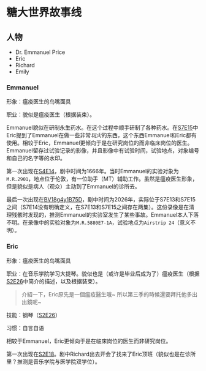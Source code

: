 # 糖大世界故事线

## 人物

- Dr. Emmanuel Price
- Eric
- Richard
- Emily

### Emmanuel

形象：瘟疫医生的鸟嘴面具

职业：貌似是瘟疫医生（根据装束）。

Emmanuel貌似在研制永生药水。在这个过程中顺手研制了各种药水。在[S7E15](https://www.bilibili.com/video/BV11K4y1t7MT)中Eric提到了Emmanuel在做一些非常*玩火*的东西，这个东西Emmanuel和Eric都有使用。相较于Eric，Emmanuel更倾向于是在研究岗位的而非临床岗位的医生。Emmanuel留存过试验记录的影像，并且影像中有试验时间，试验地点，对象编号和自己的名字等的水印。

第一次出现在[S4E14](https://www.bilibili.com/video/BV1Fs411y73Z)，剧中时间为1666年。当时Emmanuel的实验对象为`M.R.2901`，地点位于伦敦，有一位助手（MT）辅助工作。虽然是瘟疫医生形象，但是貌似是病人（观众）主动到了Emmanuel的诊所去。

最后一次出现在[BV18g4y1B75D](https://www.bilibili.com/video/BV18g4y1B75D)，剧中时间为2026年，实际位于S7E13和S7E15之间（S7E14没有明确定义，在S7E13和S7E15之间存在两集）。这份录像是在清理残骸时发现的，推测Emmanuel的实验室发生了某些事故。Emmanuel本人下落不明。在录像中的实验对象为`M.R.5880E7-1A`，试验地点为`Airstrip 24`（意义不明）。

### Eric

形象：瘟疫医生的鸟嘴面具

职业：在音乐学院学习大提琴。貌似也是（或许是毕业后成为了）瘟疫医生（根据[S2E26](https://www.bilibili.com/video/BV1Ps411S7uD)中简介的描述，以及根据装束）。

>  介紹一下，Eric原先是一個瘟疫醫生哦~ 所以第三季的時候還要拜托他多出出鏡呢~

技能：钢琴（[S2E26](https://www.bilibili.com/video/BV1Ps411S7uD)）

习惯：自言自语

相较于Emmanuel，Eric更倾向于是在临床岗位的医生而非研究岗位。

第一次出现在[S2E18](https://www.bilibili.com/video/BV18s411D7yY)。剧中Richard出去开会了找来了Eric顶班（貌似也是在诊所里？推测是音乐学院与医学院双学位）。